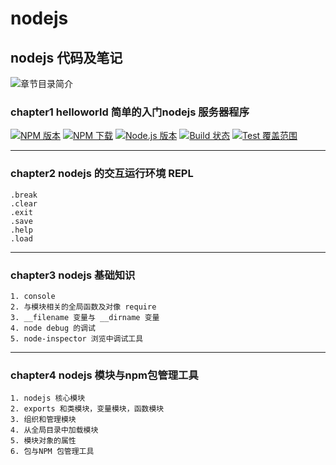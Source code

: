# nodejs
## nodejs 代码及笔记
![章节目录简介](http://www.denglm.com/images/backtotop.png)
### chapter1 helloworld 简单的入门nodejs 服务器程序

[![NPM 版本][npm-image]][npm-url]
[![NPM 下载][downloads-image]][downloads-url]
[![Node.js 版本][node-version-image]][node-version-url]
[![Build 状态][travis-image]][travis-url]
[![Test 覆盖范围][coveralls-image]][coveralls-url]

---

### chapter2 nodejs 的交互运行环境 REPL

    .break
    .clear
    .exit
    .save
    .help
    .load
---

### chapter3 nodejs 基础知识

    1. console
    2. 与模块相关的全局函数及对像 require
    3. __filename 变量与 __dirname 变量
    4. node debug 的调试
    5. node-inspector 浏览中调试工具

---

### chapter4 nodejs 模块与npm包管理工具 

	1. nodejs 核心模块
	2. exports 和类模块，变量模块，函数模块
	3. 组织和管理模块
	4. 从全局目录中加载模块
	5. 模块对象的属性
	6. 包与NPM 包管理工具


[npm-image]: https://img.shields.io/npm/v/cookie.svg
[npm-url]: https://npmjs.org/package/cookie
[node-version-image]: https://img.shields.io/node/v/cookie.svg
[node-version-url]: http://nodejs.org/download/
[travis-image]: https://img.shields.io/travis/jshttp/cookie/master.svg
[travis-url]: https://travis-ci.org/jshttp/cookie
[coveralls-image]: https://img.shields.io/coveralls/jshttp/cookie/master.svg
[coveralls-url]: https://coveralls.io/r/jshttp/cookie?branch=master
[downloads-image]: https://img.shields.io/npm/dm/cookie.svg
[downloads-url]: https://npmjs.org/package/cookie
	